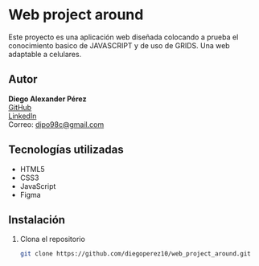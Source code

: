 # 
# Web project around
  
Este proyecto es una aplicación web diseñada colocando a prueba el conocimiento basico de JAVASCRIPT y de uso de GRIDS. Una web adaptable a celulares.

## Autor

**Diego Alexander Pérez**  
[GitHub](https://github.com/diegoperez10)  
[LinkedIn](https://www.linkedin.com/in/diego-alexander-pérez-otálora-979b97124/)  
Correo: dipo98c@gmail.com

## Tecnologías utilizadas

- HTML5
- CSS3
- JavaScript
- Figma

## Instalación

1. Clona el repositorio  
   ```bash
   git clone https://github.com/diegoperez10/web_project_around.git
